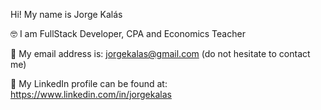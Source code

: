 Hi! My name is Jorge Kalás  

🤓 I am FullStack Developer, CPA and Economics Teacher    

📧 My email address is: jorgekalas@gmail.com (do not hesitate to contact me)

🔗 My LinkedIn profile can be found at: https://www.linkedin.com/in/jorgekalas

